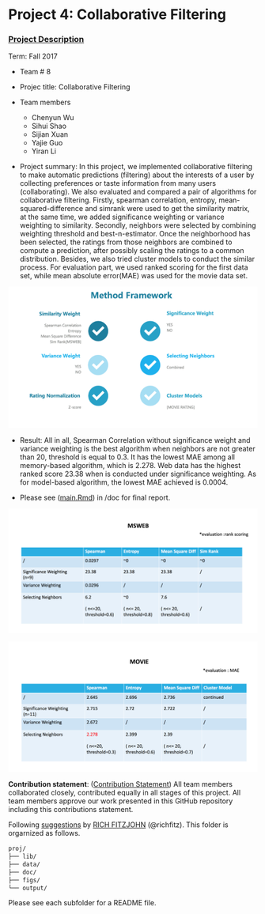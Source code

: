 # Project 4: Collaborative Filtering

### [Project Description](doc/project4_desc.md)

Term: Fall 2017

+ Team # 8
+ Projec title: Collaborative Filtering

+ Team members
	+ Chenyun Wu
	+ Sihui Shao
	+ Sijian Xuan
	+ Yajie Guo
	+ Yiran Li
	
+ Project summary: 
In this project, we implemented collaborative filtering to make automatic predictions (filtering) about the interests of a user by collecting preferences or taste information from many users (collaborating). We also evaluated and compared a pair of algorithms for collaborative filtering. Firstly, spearman correlation, entropy, mean-squared-difference and simrank were used to get the similarity matrix, at the same time, we added significance weighting or variance weighting to similarity. Secondly, neighbors were selected by combining weighting threshold and best-n-estimator. Once the neighborhood has been selected, the ratings from those neighbors are combined to compute a prediction, after possibly scaling the ratings to a common distribution. Besides, we also tried cluster models to conduct the similar process. For evaluation part, we used ranked scoring for the first data set, while mean absolute error(MAE) was used for the movie data set.

![image](figs/framework.png)

+ Result:
All in all, Spearman Correlation without significance weight and variance weighting is the best algorithm when neighbors are not greater than 20, threshold is equal to 0.3. It has the lowest MAE among all memory-based algorithm, which is 2.278. Web data has the highest ranked score 23.38 when is conducted under significance weighting. As for model-based algorithm, the lowest MAE achieved is 0.0004.

+ Please see ([main.Rmd](doc/main.Rmd)) in /doc for final report.

![image](figs/msweb.png)

![image](figs/movie.png)
	
**Contribution statement**: ([Contribution Statement](doc/a_note_on_contributions.md)) All team members collaborated closely, contributed equally in all stages of this project. All team members approve our work presented in this GitHub repository including this contributions statement. 

Following [suggestions](http://nicercode.github.io/blog/2013-04-05-projects/) by [RICH FITZJOHN](http://nicercode.github.io/about/#Team) (@richfitz). This folder is orgarnized as follows.

```
proj/
├── lib/
├── data/
├── doc/
├── figs/
└── output/
```

Please see each subfolder for a README file.
